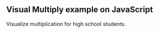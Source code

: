 Visual Multiply example on JavaScript
-------------------------------------

Visualize multiplication for high school students.
